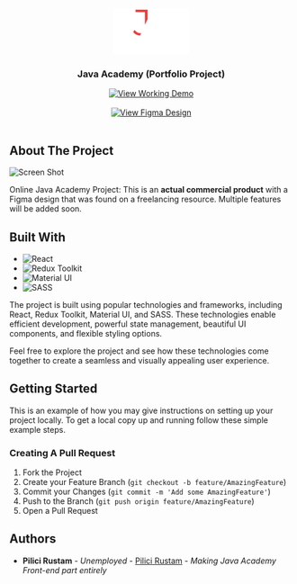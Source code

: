 <br/>
<p align="center">
  <a href="https://github.com/Unique-Character-Sequence/java-academy-portfolio">
    <img src="https://raw.githubusercontent.com/Unique-Character-Sequence/java-academy-portfolio/master/src/features/WelcomeSection/assets/logo-txt_desktop@2x.png" alt="Logo" height="80">
  </a>

  <h3 align="center">Java Academy (Portfolio Project)</h3>

<p align="center">
  <a href="https://java-academy-portfolio.netlify.app">
    <img src="https://img.shields.io/badge/-View Working Demo-2B9348?style=for-the-badge" alt="View Working Demo"/>
  </a>
  <br/>
  <br/>
  <a href="https://www.figma.com/file/R7FrGhIdnbYMhplqWRWTFm/Java-academy?type=design&node-id=0%3A1&t=HjcsRqT8mIheEd6F-1">
    <img src="https://img.shields.io/badge/-View Figma Design-2B73B6?style=for-the-badge" alt="View Figma Design"/>
  </a>
  <br/>
  <br/>
</p>


## About The Project

![Screen Shot](https://i.imgur.com/jvtMKS0.png)

Online Java Academy Project: This is an **actual commercial product** with a Figma design that was found on a freelancing resource. Multiple features will be added soon.

## Built With

- ![React](https://img.shields.io/badge/-React-61DAFB?style=for-the-badge&logo=react&logoColor=white)
- ![Redux Toolkit](https://img.shields.io/badge/-Redux_Toolkit-764ABC?style=for-the-badge&logo=redux&logoColor=white)
- ![Material UI](https://img.shields.io/badge/-Material_UI-0081CB?style=for-the-badge&logo=material-ui&logoColor=white)
- ![SASS](https://img.shields.io/badge/-SASS-CC6699?style=for-the-badge&logo=sass&logoColor=white)

The project is built using popular technologies and frameworks, including React, Redux Toolkit, Material UI, and SASS. These technologies enable efficient development, powerful state management, beautiful UI components, and flexible styling options.

Feel free to explore the project and see how these technologies come together to create a seamless and visually appealing user experience.


## Getting Started

This is an example of how you may give instructions on setting up your project locally.
To get a local copy up and running follow these simple example steps.


### Creating A Pull Request

1. Fork the Project
2. Create your Feature Branch (`git checkout -b feature/AmazingFeature`)
3. Commit your Changes (`git commit -m 'Add some AmazingFeature'`)
4. Push to the Branch (`git push origin feature/AmazingFeature`)
5. Open a Pull Request

## Authors

* **Pilici Rustam** - *Unemployed* - [Pilici Rustam](https://github.com/Unique-Character-Sequence) - *Making Java Academy Front-end part entirely*
